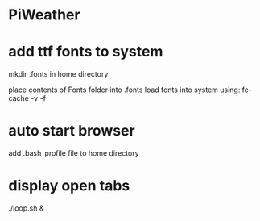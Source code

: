 # PiWeather

# add ttf fonts to system
mkdir .fonts in home directory

place contents of Fonts folder into .fonts
load fonts into system using:
fc-cache -v -f

# auto start browser
add .bash_profile file to home directory

# display open tabs
./loop.sh &
